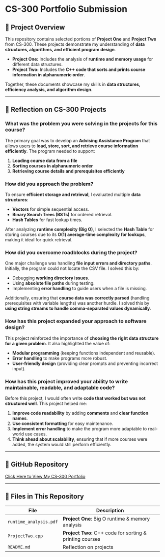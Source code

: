 # CS-300 Portfolio Submission

## 📌 Project Overview
This repository contains selected portions of **Project One** and **Project Two** from CS-300. These projects demonstrate my understanding of **data structures, algorithms, and efficient program design**.

- **Project One:** Includes the analysis of **runtime and memory usage** for different data structures.
- **Project Two:** Includes the **C++ code that sorts and prints course information in alphanumeric order**.

Together, these documents showcase my skills in **data structures, efficiency analysis, and algorithm design**.

---

## 📌 Reflection on CS-300 Projects

### **What was the problem you were solving in the projects for this course?**
The primary goal was to develop an **Advising Assistance Program** that allows users to **load, store, sort, and retrieve course information efficiently**. The program needed to support:
1. **Loading course data from a file**
2. **Sorting courses in alphanumeric order**
3. **Retrieving course details and prerequisites efficiently**

### **How did you approach the problem?**
To ensure **efficient storage and retrieval**, I evaluated multiple **data structures**:
- **Vectors** for simple sequential access.
- **Binary Search Trees (BSTs)** for ordered retrieval.
- **Hash Tables** for fast lookup times.

After analyzing **runtime complexity (Big O)**, I selected the **Hash Table** for storing courses due to its **O(1) average-time complexity for lookups**, making it ideal for quick retrieval.

### **How did you overcome roadblocks during the project?**
One major challenge was handling **file input errors and directory paths**. Initially, the program could not locate the CSV file. I solved this by:
- Debugging **working directory issues**.
- Using **absolute file paths** during testing.
- Implementing **error handling** to guide users when a file is missing.

Additionally, ensuring that **course data was correctly parsed** (handling prerequisites with variable lengths) was another hurdle. I solved this by **using string streams to handle comma-separated values dynamically**.

### **How has this project expanded your approach to software design?**
This project reinforced the importance of **choosing the right data structure for a given problem**. It also highlighted the value of:
- **Modular programming** (keeping functions independent and reusable).
- **Error handling** to make programs more robust.
- **User-friendly design** (providing clear prompts and preventing incorrect input).

### **How has this project improved your ability to write maintainable, readable, and adaptable code?**
Before this project, I would often write **code that worked but was not structured well**. This project helped me:
1. **Improve code readability** by adding **comments** and **clear function names**.
2. **Use consistent formatting** for easy maintenance.
3. **Implement error handling** to make the program more adaptable to real-world use cases.
4. **Think ahead about scalability**, ensuring that if more courses were added, the system would still perform efficiently.

---

## 🔗 **GitHub Repository**
[Click Here to View My CS-300 Portfolio](YOUR_GITHUB_REPO_LINK_HERE)

---

## 📌 **Files in This Repository**
| **File**                  | **Description** |
|---------------------------|----------------|
| `runtime_analysis.pdf`    | **Project One**: Big O runtime & memory analysis |
| `ProjectTwo.cpp`          | **Project Two**: C++ code for sorting & printing courses |
| `README.md`               | Reflection on projects |
